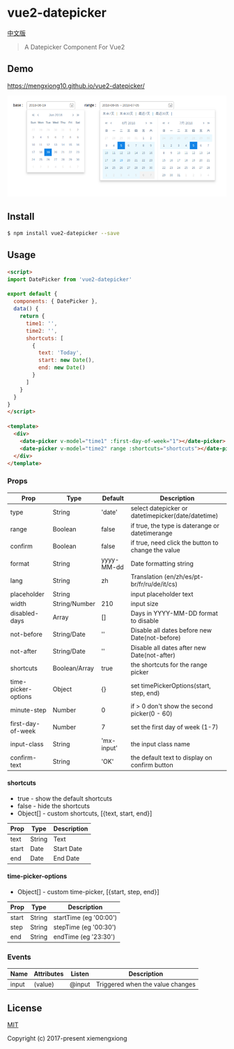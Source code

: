 # vue2-datepicker

[中文版](https://github.com/mengxiong10/vue2-datepicker/blob/master/README_CN.md)

> A Datepicker Component For Vue2

## Demo
<https://mengxiong10.github.io/vue2-datepicker/>

![image](https://github.com/mengxiong10/vue2-datepicker/raw/master/screenshot/demo.PNG)

## Install

```bash
$ npm install vue2-datepicker --save
```

## Usage

```html
<script>
import DatePicker from 'vue2-datepicker'

export default {
  components: { DatePicker },
  data() {
    return {
      time1: '',
      time2: '',
      shortcuts: [
        {
          text: 'Today',
          start: new Date(),
          end: new Date()
        }
      ]
    }
  }
}
</script>

<template>
  <div>
    <date-picker v-model="time1" :first-day-of-week="1"></date-picker>
    <date-picker v-model="time2" range :shortcuts="shortcuts"></date-picker>
  </div>
</template>
```
### Props

| Prop                | Type          | Default     | Description                                       |
|---------------------|---------------|-------------|---------------------------------------------------|
| type                | String        | 'date'      | select datepicker or datetimepicker(date/datetime)|
| range               | Boolean       | false       | if true, the type is daterange or datetimerange   |
| confirm             | Boolean       | false       | if true, need click the button to change the value|
| format              | String        | yyyy-MM-dd  | Date formatting string                            |
| lang                | String        | zh          | Translation (en/zh/es/pt-br/fr/ru/de/it/cs)       |
| placeholder         | String        |             | input placeholder text                            |
| width               | String/Number | 210         | input size                                        |
| disabled-days       | Array         | []          | Days in YYYY-MM-DD format to disable              |
| not-before          | String/Date   | ''          | Disable all dates before new Date(not-before)     |
| not-after           | String/Date   | ''          | Disable all dates after new Date(not-after)       |
| shortcuts           | Boolean/Array | true        | the shortcuts for the range picker                |
| time-picker-options | Object        | {}          | set timePickerOptions(start, step, end)           |
| minute-step         | Number        | 0           | if > 0 don't show the second picker(0 - 60)       |
| first-day-of-week   | Number        | 7           | set the first day of week (1-7)                   |
| input-class         | String        | 'mx-input'  | the input class name                              |
| confirm-text        | String        | 'OK'        | the default text to display on confirm button     |

#### shortcuts
* true -      show the default shortcuts
* false -     hide the shortcuts
* Object[] -  custom shortcuts, [{text, start, end}]

| Prop            | Type          |  Description           |
|-----------------|---------------|------------------------|
| text            | String        | Text                   |
| start           | Date          | Start Date             |
| end             | Date          | End Date               |

#### time-picker-options
* Object[] -  custom time-picker, [{start, step, end}]

| Prop            | Type          |  Description           |
|-----------------|---------------|------------------------|
| start           | String        | startTime (eg '00:00') |
| step            | String        | stepTime  (eg '00:30') |
| end             | String        | endTime   (eg '23:30') |


### Events
| Name            |    Attributes     |     Listen    |          Description               |
|-----------------|-------------------|---------------|------------------------------------|
| input           |     (value)       |     @input    |  Triggered when the value changes  |                

## License

[MIT](https://github.com/mengxiong10/vue2-datepicker/blob/master/LICENSE)

Copyright (c) 2017-present xiemengxiong
